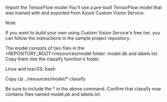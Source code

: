Import the TensorFlow model
You'll use a pre-built TensorFlow model that was trained with and exported from Azure Custom Vision Service.

 Note

If you want to build your own using Custom Vision Service's free tier, you can follow the instructions in the sample project repository.

The model consists of two files in the <REPOSITORY_ROOT>/resources/model folder: model.db and labels.txt. Copy them into the classify function's folder.

Linux and macOS:
bash

Copy
cp ../resources/model/* classify


Be sure to include the * in the above command. Confirm that classify now contains files named model.pb and labels.txt.